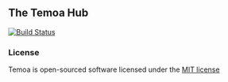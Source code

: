 ## The Temoa Hub

[![Build Status](https://travis-ci.org/wafto/temoa.svg)](https://travis-ci.org/laravel/framework)

### License

Temoa is open-sourced software licensed under the [MIT license](http://opensource.org/licenses/MIT)
